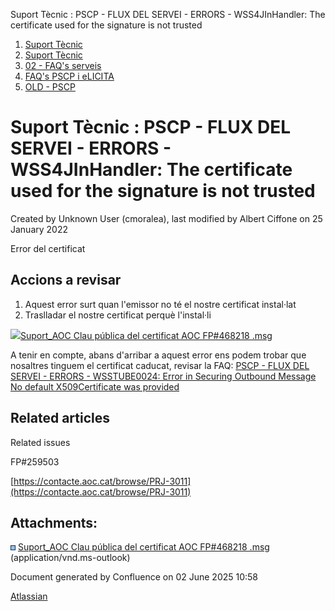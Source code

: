 Suport Tècnic : PSCP - FLUX DEL SERVEI - ERRORS - WSS4JInHandler: The certificate used for the signature is not trusted  

1.  [Suport Tècnic](index.html)
2.  [Suport Tècnic](13893782.html)
3.  [02 - FAQ's serveis](26313393.html)
4.  [FAQ's PSCP i eLICITA](28705587.html)
5.  [OLD - PSCP](OLD---PSCP_93356826.html)

Suport Tècnic : PSCP - FLUX DEL SERVEI - ERRORS - WSS4JInHandler: The certificate used for the signature is not trusted
=======================================================================================================================

Created by Unknown User (cmoralea), last modified by Albert Ciffone on 25 January 2022

Error del certificat 

Accions a revisar
-----------------

1.  Aquest error surt quan l'emissor no té el nostre certificat instal·lat
2.  Traslladar el nostre certificat perquè l'instal·li

[![](download/resources/com.atlassian.confluence.plugins.confluence-view-file-macro:view-file-macro-resources/images/placeholder-medium-file.png)Suport\_AOC Clau pública del certificat AOC FP#468218 .msg](/download/attachments/26313483/Suport_AOC%20%20%20Clau%20p%C3%BAblica%20del%20certificat%20AOC%20FP%23468218%20.msg?version=1&modificationDate=1643014363663&api=v2)

  

A tenir en compte, abans d'arribar a aquest error ens podem trobar que nosaltres tinguem el certificat caducat, revisar la FAQ: [PSCP - FLUX DEL SERVEI - ERRORS - WSSTUBE0024: Error in Securing Outbound Message No default X509Certificate was provided](26313482.html)

Related articles
----------------

  

Related issues

FP#259503

[https://contacte.aoc.cat/browse/PRJ-3011](https://contacte.aoc.cat/browse/PRJ-3011)

Attachments:
------------

![](images/icons/bullet_blue.gif) [Suport\_AOC Clau pública del certificat AOC FP#468218 .msg](attachments/26313483/64979640.msg) (application/vnd.ms-outlook)  

Document generated by Confluence on 02 June 2025 10:58

[Atlassian](http://www.atlassian.com/)